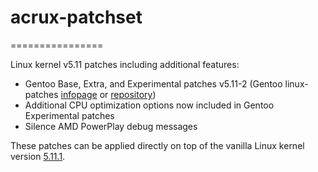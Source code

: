 # acrux-patchset
================

Linux kernel v5.11 patches including additional features:

- Gentoo Base, Extra, and Experimental patches v5.11-2 (Gentoo linux-patches [infopage](http://dev.gentoo.org/~mpagano/genpatches/) or [repository](https://gitweb.gentoo.org/proj/linux-patches.git))
- Additional CPU optimization options now included in Gentoo Experimental patches
- Silence AMD PowerPlay debug messages

These patches can be applied directly on top of the vanilla Linux kernel version [5.11.1](https://cdn.kernel.org/pub/linux/kernel/v5.x/linux-5.11.1.tar.xz).
